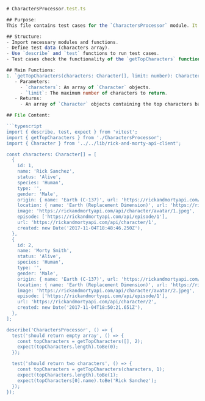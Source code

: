 ```typescript
# CharactersProcessor.test.ts

## Purpose:
This file contains test cases for the `CharactersProcessor` module. It tests the `getTopCharacters` function to ensure it returns the correct results.

## Structure:
- Import necessary modules and functions.
- Define test data (characters array).
- Use `describe` and `test` functions to run test cases.
- Test cases check the functionality of the `getTopCharacters` function.

## Main Functions:
1. `getTopCharacters(characters: Character[], limit: number): Character[]`:
   - Parameters:
     - `characters`: An array of `Character` objects.
     - `limit`: The maximum number of characters to return.
   - Returns:
     - An array of `Character` objects containing the top characters based on the limit provided.

## File Content:

```typescript
import { describe, test, expect } from 'vitest';
import { getTopCharacters } from './CharactersProcessor';
import { Character } from '../../lib/rick-and-morty-api-client';

const characters: Character[] = [
  {
    id: 1,
    name: 'Rick Sanchez',
    status: 'Alive',
    species: 'Human',
    type: '',
    gender: 'Male',
    origin: { name: 'Earth (C-137)', url: 'https://rickandmortyapi.com/api/location/1' },
    location: { name: 'Earth (Replacement Dimension)', url: 'https://rickandmortyapi.com/api/location/20' },
    image: 'https://rickandmortyapi.com/api/character/avatar/1.jpeg',
    episode: ['https://rickandmortyapi.com/api/episode/1'],
    url: 'https://rickandmortyapi.com/api/character/1',
    created: new Date('2017-11-04T18:48:46.250Z'),
  },
  {
    id: 2,
    name: 'Morty Smith',
    status: 'Alive',
    species: 'Human',
    type: '',
    gender: 'Male',
    origin: { name: 'Earth (C-137)', url: 'https://rickandmortyapi.com/api/location/1' },
    location: { name: 'Earth (Replacement Dimension)', url: 'https://rickandmortyapi.com/api/location/20' },
    image: 'https://rickandmortyapi.com/api/character/avatar/2.jpeg',
    episode: ['https://rickandmortyapi.com/api/episode/1'],
    url: 'https://rickandmortyapi.com/api/character/2',
    created: new Date('2017-11-04T18:50:21.651Z'),
  },
];

describe('CharactersProcessor', () => {
  test('should return empty array', () => {
    const topCharacters = getTopCharacters([], 2);
    expect(topCharacters.length).toBe(0);
  });

  test('should return two characters', () => {
    const topCharacters = getTopCharacters(characters, 1);
    expect(topCharacters.length).toBe(1);
    expect(topCharacters[0].name).toBe('Rick Sanchez');
  });
});
```
```